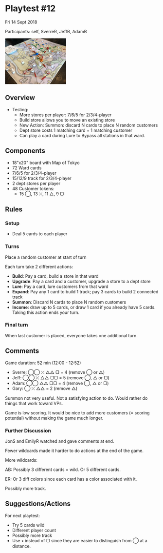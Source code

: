 # Playtest #12

Fri 14 Sept 2018

Participants: self, SverreR, JeffB, AdamB

<img src="images/pt12-0700.jpg" height="150px"/>

## Overview

* Testing:
	* More stores per player: 7/6/5 for 2/3/4-player
	* Build store allows you to move an existing store
	* New Action: Summon: discard N cards to place N random customers
	* Dept store costs 1 matching card + 1 matching customer
	* Can play a card during Lure to Bypass all stations in that ward.

## Components

* 18"x20" board with Map of Tokyo
* 72 Ward cards
* 7/6/5 for 2/3/4-player
* 15/12/9 track for 2/3/4-player
* 2 dept stores per player
* 48 Customer tokens:
	* 15 ◯, 13 ⤫, 11 △, 9 ▢

## Rules

### Setup

* Deal 5 cards to each player

### Turns

Place a random customer at start of turn

Each turn take 2 different actions:

* **Build**: Pay a card, build a store in that ward
* **Upgrade**: Pay a card and a customer, upgrade a store to a dept store
* **Lure**: Pay a card, lure customers from that ward
* **Expand**: Pay any 1 card to build 1 track; pay 3 cards to build 2 connected track
* **Summon**: Discard N cards to place N random customers
* **Income**: draw up to 5 cards, or draw 1 card if you already have 5 cards. Taking this action ends your turn.

### Final turn

When last customer is placed, everyone takes one additional turn.

## Comments

Game duration: 52 min (12:00 - 12:52)

* Sverre: ◯◯ ⤫ △△ ▢ = 4 (remove ◯ or △)
* Jeff: ◯◯ ⤫ △△ ▢▢ = 5 (remove ◯, △ or ▢)
* Adam: ◯◯ △△ ▢▢ = 4 (remove ◯, △ or ▢)
* Gary: ◯ ⤫ △△ = 2 (remove △)

Summon not very useful. Not a satisfying action to do. Would rather do things that work toward VPs.

Game is low scoring. It would be nice to add more customers (= scoring potential) without making the game much longer.

### Further Discussion

JonS and EmilyR watched and gave comments at end.

Fewer wildcards made it harder to do actions at the end of the game.

More wildcards:

AB: Possibly 3 different cards = wild. Or 5 different cards.

ER: Or 3 diff colors since each card has a color associated with it.

Possibly more track.

## Suggestions/Actions

For next playtest:

* Try 5 cards wild
* Different player count
* Possibly more track
* Use ⭒ instead of ▢ since they are easier to distinguish from ◯ at a distance.
